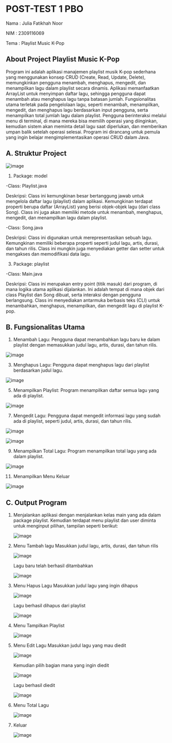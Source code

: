 # POST-TEST 1 PBO

Nama  : Julia Fatikhah Noor

NIM   : 2309116069

Tema  : Playlist Music K-Pop

## About Project Playlist Music K-Pop
Program ini adalah aplikasi manajemen playlist musik K-pop sederhana yang menggunakan konsep CRUD (Create, Read, Update, Delete), memungkinkan pengguna menambah, menghapus, mengedit, dan menampilkan lagu dalam playlist secara dinamis. Aplikasi memanfaatkan ArrayList untuk menyimpan daftar lagu, sehingga pengguna dapat menambah atau menghapus lagu tanpa batasan jumlah. Fungsionalitas utama terletak pada pengelolaan lagu, seperti menambah, menampilkan, mengedit, dan menghapus lagu berdasarkan input pengguna, serta menampilkan total jumlah lagu dalam playlist. Pengguna berinteraksi melalui menu di terminal, di mana mereka bisa memilih operasi yang diinginkan, kemudian sistem akan meminta detail lagu saat diperlukan, dan memberikan umpan balik setelah operasi selesai. Program ini dirancang untuk pemula yang ingin belajar mengimplementasikan operasi CRUD dalam Java.

## A. Struktur Project
![image](https://github.com/user-attachments/assets/56a52c6e-2586-49cc-9d91-98f2d65a0453)

1. Package: model

-Class: Playlist.java

Deskripsi: Class ini kemungkinan besar bertanggung jawab untuk mengelola daftar lagu (playlist) dalam aplikasi. Kemungkinan terdapat properti berupa daftar (ArrayList) yang berisi objek-objek lagu (dari class Song). Class ini juga akan memiliki metode untuk menambah, menghapus, mengedit, dan menampilkan lagu dalam playlist.

-Class: Song.java

Deskripsi: Class ini digunakan untuk merepresentasikan sebuah lagu. Kemungkinan memiliki beberapa properti seperti judul lagu, artis, durasi, dan tahun rilis. Class ini mungkin juga menyediakan getter dan setter untuk mengakses dan memodifikasi data lagu.

3. Package: playlist

-Class: Main.java

Deskripsi: Class ini merupakan entry point (titik masuk) dari program, di mana logika utama aplikasi dijalankan. Ini adalah tempat di mana objek dari class Playlist dan Song dibuat, serta interaksi dengan pengguna berlangsung. Class ini menyediakan antarmuka berbasis teks (CLI) untuk menambahkan, menghapus, menampilkan, dan mengedit lagu di playlist K-pop.


## B. Fungsionalitas Utama

1. Menambah Lagu: Pengguna dapat menambahkan lagu baru ke dalam playlist dengan memasukkan judul lagu, artis, durasi, dan tahun rilis.
   
![image](https://github.com/user-attachments/assets/6d47083e-b37b-43c6-97e3-7e5135a22ced)

3. Menghapus Lagu: Pengguna dapat menghapus lagu dari playlist berdasarkan judul lagu.
   
![image](https://github.com/user-attachments/assets/c3d85993-12f6-4ab1-b5ed-3cb8c587af26)

5. Menampilkan Playlist: Program menampilkan daftar semua lagu yang ada di playlist.
   
![image](https://github.com/user-attachments/assets/4992f07f-18bb-4815-97c2-087343ef3a81)

7. Mengedit Lagu: Pengguna dapat mengedit informasi lagu yang sudah ada di playlist, seperti judul, artis, durasi, dan tahun rilis.
   
![image](https://github.com/user-attachments/assets/d04ab946-78ba-48cf-ba8e-227bda8fd211)

![image](https://github.com/user-attachments/assets/ae2e84dc-a50a-4705-a7f3-c32a4484d59f)

9. Menampilkan Total Lagu: Program menampilkan total lagu yang ada dalam playlist.
    
![image](https://github.com/user-attachments/assets/19122d9c-dce8-4663-a6b2-805fbdf12115)

11. Menampilkan Menu Keluar
    
![image](https://github.com/user-attachments/assets/a646f812-ace4-42f3-89bb-05925565b1e8)

## C. Output Program
1. Menjalankan aplikasi dengan menjalankan kelas main yang ada dalam package playlist. Kemudian
   terdapat menu playlist dan user diminta untuk menginput pilihan, tampilan seperti berikut:

   ![image](https://github.com/user-attachments/assets/a3e18b42-a541-4188-827a-204fdc3e32df)

3. Menu Tambah lagu
   Masukkan judul lagu, artis, durasi, dan tahun rilis

   ![image](https://github.com/user-attachments/assets/9b9e5aa5-6f80-473b-b621-2a702ebf7769)
   
   Lagu baru telah berhasil ditambahkan
   
   ![image](https://github.com/user-attachments/assets/fb8cd835-7480-4e45-8017-d45d9273709d)

5. Menu Hapus Lagu
   Masukkan judul lagu yang ingin dihapus
   
   ![image](https://github.com/user-attachments/assets/3cc61921-8a9f-487b-bacd-6e24ccbfd750)
   
   Lagu berhasil dihapus dari playlist
   
   ![image](https://github.com/user-attachments/assets/a1eb75d7-c5e4-450f-bdc3-b199c5fdb089)

7. Menu Tampilkan Playlist
   
   ![image](https://github.com/user-attachments/assets/30ec32cb-74b6-418d-a87a-50255393d781)

9. Menu Edit Lagu
    Masukkan judul lagu yang mau diedit

   ![image](https://github.com/user-attachments/assets/dfbff82e-2765-48d4-b571-b649316ca7ed)
   
   Kemudian pilih bagian mana yang ingin diedit
   
   ![image](https://github.com/user-attachments/assets/2160c176-ae7d-4434-8bdd-f744535432bc)
   
   Lagu berhasil diedit
   
   ![image](https://github.com/user-attachments/assets/4aaf1c1f-7a45-4e25-8067-7547b6c183c2)

11. Menu Total Lagu
    
    ![image](https://github.com/user-attachments/assets/34b2c113-05ab-418d-b7fc-db9701bb5215)

13. Keluar
    
    ![image](https://github.com/user-attachments/assets/5d563088-638d-4fa9-9196-fbebede4135a)

